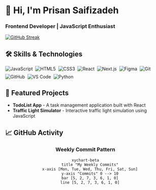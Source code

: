 # 👋 Hi, I'm Prisan Saifizadeh
### Frontend Developer | JavaScript Enthusiast

[![GitHub Streak](https://github.com/Parisan8626)](https://git.io/streak-stats)

## 🛠️ Skills & Technologies

<div style="display: flex; flex-wrap: wrap; gap: 8px;">
  <img src="https://img.shields.io/badge/JavaScript-F7DF1E?style=for-the-badge&logo=javascript&logoColor=black" alt="JavaScript">
  <img src="https://img.shields.io/badge/HTML5-E34F26?style=for-the-badge&logo=html5&logoColor=white" alt="HTML5">
  <img src="https://img.shields.io/badge/CSS3-1572B6?style=for-the-badge&logo=css3&logoColor=white" alt="CSS3">
  <img src="https://img.shields.io/badge/React-61DAFB?style=for-the-badge&logo=react&logoColor=black" alt="React">
  <img src="https://img.shields.io/badge/Next.js-000000?style=for-the-badge&logo=next.js&logoColor=white" alt="Next.js">
  <img src="https://img.shields.io/badge/Figma-F24E1E?style=for-the-badge&logo=figma&logoColor=white" alt="Figma">
  <img src="https://img.shields.io/badge/Git-F05032?style=for-the-badge&logo=git&logoColor=white" alt="Git">
  <img src="https://img.shields.io/badge/GitHub-181717?style=for-the-badge&logo=github&logoColor=white" alt="GitHub">
  <img src="https://img.shields.io/badge/VS_Code-007ACC?style=for-the-badge&logo=visual-studio-code&logoColor=white" alt="VS Code">
  <img src="https://img.shields.io/badge/Python-3776AB?style=for-the-badge&logo=python&logoColor=white" alt="Python">
</div>

## 🚀 Featured Projects

- **TodoList App** - A task management application built with React
- **Traffic Light Simulator** -
Interactive traffic light simulation using JavaScript

## 📈 GitHub Activity

<div align="center">

### Weekly Commit Pattern
```mermaid
xychart-beta
    title "My Weekly Commits"
    x-axis [Mon, Tue, Wed, Thu, Fri, Sat, Sun]
    y-axis "Commits" 0 --> 10
    bar [5, 2, 7, 3, 6, 1, 0]
    line [5, 2, 7, 3, 6, 1, 0]
